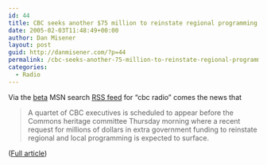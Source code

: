 ```yaml
---
id: 44
title: CBC seeks another $75 million to reinstate regional programming
date: 2005-02-03T11:48:49+00:00
author: Dan Misener
layout: post
guid: http://danmisener.com/?p=44
permalink: /cbc-seeks-another-75-million-to-reinstate-regional-programming/
categories:
  - Radio
---
```

Via the [beta](http://blogs.msdn.com/msnsearch/archive/2005/01/11/351064.aspx) MSN search [RSS feed](http://beta.search.msn.com/news/results.aspx?q=cbc+radio&format=rss) for &#8220;cbc radio&#8221; comes the news that

> A quartet of CBC executives is scheduled to appear before the Commons heritage committee Thursday morning where a recent request for millions of dollars in extra government funding to reinstate regional and local programming is expected to surface.

([Full article](http://news940.dserv.ca/news.php?cat=7&id=e020243A))